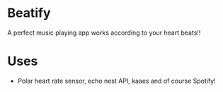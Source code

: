 # Beatify
A perfect music playing app works according to your heart beats!!

# Uses
* Polar heart rate sensor, echo nest API, kaaes and of course Spotify!
